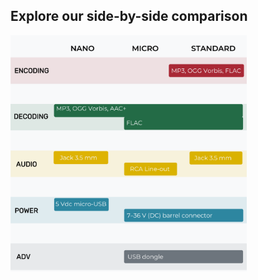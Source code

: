 ## Explore our side-by-side comparison

[//]: # (![Comparison]&#40;product_comparison.png&#41;)

<img src="product_comparison.png" alt="comparison" style="width:75%"/>